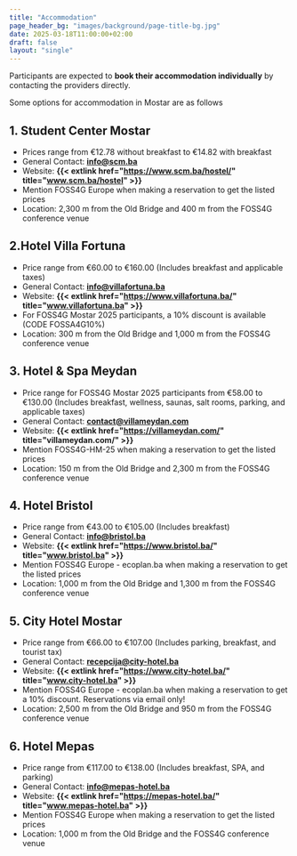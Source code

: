 ```yaml
---
title: "Accommodation"
page_header_bg: "images/background/page-title-bg.jpg"
date: 2025-03-18T11:00:00+02:00
draft: false
layout: "single"
---
```


Participants are expected to **book their accommodation individually** by
contacting the providers directly.

Some options for accommodation in Mostar are as follows

## 1. Student Center Mostar

- Prices range from €12.78 without breakfast to €14.82 with breakfast
- General Contact: **[info@scm.ba](mailto:info@scm.ba)**
- Website: **{{< extlink href="https://www.scm.ba/hostel/" title="www.scm.ba/hostel" >}}**
- Mention FOSS4G Europe when making a reservation to get the listed prices
- Location: 2,300 m from the Old Bridge and 400 m from the FOSS4G conference venue

## 2.Hotel Villa Fortuna

- Price range from €60.00 to €160.00 (Includes breakfast and applicable taxes)
- General Contact: **[info@villafortuna.ba](mailto:info@villafortuna.ba)**
- Website: **{{< extlink href="https://www.villafortuna.ba/" title="www.villafortuna.ba" >}}**
- For FOSS4G Mostar 2025 participants, a 10% discount is available (CODE FOSSA4G10%)
- Location: 300 m from the Old Bridge and 1,000 m from the FOSS4G conference venue

## 3. Hotel & Spa Meydan

- Price range for FOSS4G Mostar 2025 participants from €58.00 to €130.00 (Includes breakfast, wellness, saunas, salt rooms, parking, and applicable taxes)
- General Contact: **[contact@villameydan.com](mailto:contact@villameydan.com)**
- Website: **{{< extlink href="https://villameydan.com/" title="villameydan.com/" >}}**
- Mention FOSS4G-HM-25 when making a reservation to get the listed prices
- Location: 150 m from the Old Bridge and 2,300 m from the FOSS4G conference venue

## 4. Hotel Bristol

- Price range from €43.00 to €105.00 (Includes breakfast)
- General Contact: **[info@bristol.ba](mailto:info@bristol.ba)**
- Website: **{{< extlink href="https://www.bristol.ba/" title="www.bristol.ba" >}}**
- Mention FOSS4G Europe - ecoplan.ba when making a reservation to get the listed prices
- Location: 1,000 m from the Old Bridge and 1,300 m from the FOSS4G conference venue

## 5. City Hotel Mostar

- Price range from €66.00 to €107.00 (Includes parking, breakfast, and tourist tax)
- General Contact: **[recepcija@city-hotel.ba](mailto:recepcija@city-hotel.ba)**
- Website: **{{< extlink href="https://www.city-hotel.ba/" title="www.city-hotel.ba" >}}**
- Mention FOSS4G Europe - ecoplan.ba when making a reservation to get a 10% discount. Reservations via email only!
- Location: 2,500 m from the Old Bridge and 950 m from the FOSS4G conference venue

## 6. Hotel Mepas

- Price range from €117.00 to €138.00 (Includes breakfast, SPA, and parking)
- General Contact: **[info@mepas-hotel.ba](mailto:info@mepas-hotel.ba)**
- Website: **{{< extlink href="https://mepas-hotel.ba/" title="www.mepas-hotel.ba" >}}**  
- Mention FOSS4G Europe when making a reservation to get the listed prices
- Location: 1,000 m from the Old Bridge and the FOSS4G conference venue
